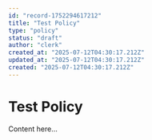 ```yaml
---
id: "record-1752294617212"
title: "Test Policy"
type: "policy"
status: "draft"
author: "clerk"
created_at: "2025-07-12T04:30:17.212Z"
updated_at: "2025-07-12T04:30:17.212Z"
created: "2025-07-12T04:30:17.212Z"
---
```


# Test Policy

Content here...
